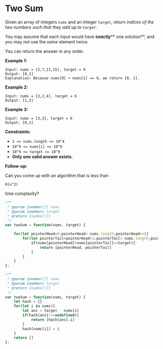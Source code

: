 # Two Sum

Given an array of integers `nums` and an integer `target`, return _indices of the two numbers such that they add up to `target`_.

You may assume that each input would have _**exactly**_** one solution**, and you may not use the _same_ element twice.

You can return the answer in any order.

**Example 1:**

```
Input: nums = [2,7,11,15], target = 9
Output: [0,1]
Explanation: Because nums[0] + nums[1] == 9, we return [0, 1].

```

**Example 2:**

```
Input: nums = [3,2,4], target = 6
Output: [1,2]

```

**Example 3:**

```
Input: nums = [3,3], target = 6
Output: [0,1]

```

**Constraints:**

* `2 <= nums.length <= 10^4`
* `10^9 <= nums[i] <= 10^9`
* `10^9 <= target <= 10^9`
* **Only one valid answer exists.**

**Follow-up:**

Can you come up with an algorithm that is less than

```
O(n^2)
```

time complexity?

```jsx
/**
 * @param {number[]} nums
 * @param {number} target
 * @return {number[]}
 */
var twoSum = function(nums, target) {

    for(let pointerHead=0;pointerHead< nums.length;pointerHead++){
        for(let pointerTail=pointerHead+1;pointerTail< nums.length;pointerTail++){
            if(nums[pointerHead]+nums[pointerTail]==target){
                return [pointerHead, pointerTail]
            }
        }
    }
};
```

```jsx
/**
 * @param {number[]} nums
 * @param {number} target
 * @return {number[]}
 */
var twoSum = function(nums, target) {
    let hash = {}
    for(let i in nums){
        let ans = target - nums[i]
        if(hash[ans]!==undefined){
            return [hash[ans],i]
        }
        hash[nums[i]] = i
    }
    return []
};
```
